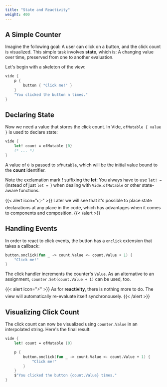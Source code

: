 ```yaml
---
title: "State and Reactivity"
weight: 400
---
```


## A Simple Counter

Imagine the following goal: A user can click on a button, and the click count is visualized. This simple task involves **state**, which is: A changing value over time, preserved from one to another evaluation.

Let's begin with a skeleton of the view:

```fsharp
vide {
    p {
        button { "Click me!" }
    }
    "You clicked the button n times."
}
```

## Declaring State

Now we need a value that stores the click count. In Vide, `ofMutable { value }` is used to declare state:


```fsharp
vide {
    let! count = ofMutable {0}
    (* ... *)
}
```

A value of `0` is passed to `ofMutable`, which will be the initial value bound to the **count** identifier.

Note the exclamation mark **!** suffixing the **let**: You always have to use `let! = ` (instead of just `let = `) when dealing with `Vide.ofMutable` or other state-aware functions.

{{< alert icon="👉" >}}
Later we will see that it's possible to place state declarations at any place in the code, which has advantages when it comes to components and composition.
{{< /alert >}}


## Handling Events

In order to react to click events, the button has a `onclick` extension that takes a callback:

```fsharp
button.onclick(fun _ -> count.Value <- count.Value + 1) {
    "Click me!"
}
```

The click handler increments the counter's `Value`. As an alternative to an assignment, `counter.Set(count.Value + 1)` can be used, too.

{{< alert icon="⚡" >}}
As for **reactivity**, there is nothing more to do. The view will automatically re-evaluate itself synchronousely.
{{< /alert >}}

## Visualizing Click Count

The click count can now be visualized using `counter.Value` in an interpolated string. Here's the final result:

```fsharp
vide {
    let! count = ofMutable {0}

    p {
        button.onclick(fun _ -> count.Value <- count.Value + 1) {
            "Click me!"
        }
    }
    $"You clicked the button {count.Value} times."
}
```
